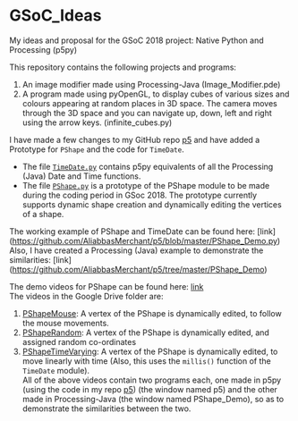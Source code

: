 # GSoC_Ideas
My ideas and proposal for the GSoC 2018 project: Native Python and Processing (p5py)

This repository contains the following projects and programs:
1. An image modifier made using Processing-Java (Image_Modifier.pde)
2. A program made using pyOpenGL, to display cubes of various sizes and colours appearing at random places in 3D space. The camera moves through the 3D space and you can navigate up, down, left and right using the arrow keys. (infinite_cubes.py)  

I have made a few changes to my GitHub repo [p5](https://github.com/AliabbasMerchant/p5) and have added a Prototype for `PShape` and the code for `TimeDate`.  

* The file [`TimeDate.py`](https://github.com/AliabbasMerchant/p5/blob/master/p5/sketch/TimeDate.py) contains p5py equivalents of all the Processing (Java) Date and Time functions.
* The file [`PShape.py`](https://github.com/AliabbasMerchant/p5/blob/master/p5/core/PShape.py) is a prototype of the PShape module to be made during the coding period in GSoc 2018. The prototype currently supports dynamic shape creation and dynamically editing the vertices of a shape.

The working example of PShape and TimeDate can be found here: [link] (https://github.com/AliabbasMerchant/p5/blob/master/PShape_Demo.py)  
Also, I have created a Processing (Java) example to demonstrate the similarities: [link] (https://github.com/AliabbasMerchant/p5/tree/master/PShape_Demo)

The demo videos for PShape can be found here: [link](https://drive.google.com/drive/folders/15PyKUEQSN6_HJeLRgawOSQtcdFkzzb84?usp=sharing)  
The videos in the Google Drive folder are:  
1. [PShapeMouse](https://drive.google.com/open?id=18tj6YxRCF_0vsteMJ6TBIt_ey6V0VDCL): A vertex of the PShape is dynamically edited, to follow the mouse movements.
2. [PShapeRandom](https://drive.google.com/open?id=1Eo6Yv5BtSjba89UeEiHl6fg8S7VLSyUy): A vertex of the PShape is dynamically edited, and assigned random co-ordinates
3. [PShapeTimeVarying](https://drive.google.com/open?id=1ge9v334IsC0xuAsClwXHxKCfQP-_UiGC): A vertex of the PShape is dynamically edited, to move linearly with time (Also, this uses the `millis()` function of the `TimeDate` module).  
All of the above videos contain two programs each, one made in p5py (using the code in my repo [p5](https://github.com/AliabbasMerchant/p5)) (the window named p5) and the other made in Processing-Java (the window named PShape_Demo), so as to demonstrate the similarities between the two.
